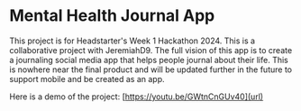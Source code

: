 # Mental Health Journal App

This project is for Headstarter's Week 1 Hackathon 2024. This is a collaborative project with JeremiahD9. The full vision of this app is to create a journaling social media app that helps people journal about their life. This is nowhere near the final product and will be updated further in the future to support mobile and be created as an app.

Here is a demo of the project: [https://youtu.be/GWtnCnGUv40](url)
